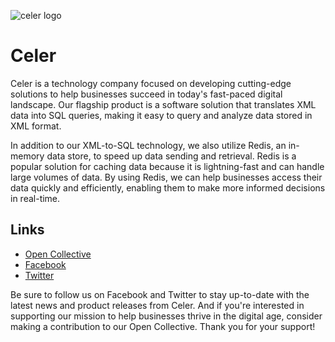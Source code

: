 ![celer logo](https://github.com/celer-inc/celer-inc/blob/main/1080x360.jpg)

# Celer

Celer is a technology company focused on developing cutting-edge solutions to help businesses succeed in today's fast-paced digital landscape. Our flagship product is a software solution that translates XML data into SQL queries, making it easy to query and analyze data stored in XML format.

In addition to our XML-to-SQL technology, we also utilize Redis, an in-memory data store, to speed up data sending and retrieval. Redis is a popular solution for caching data because it is lightning-fast and can handle large volumes of data. By using Redis, we can help businesses access their data quickly and efficiently, enabling them to make more informed decisions in real-time.

## Links

- [Open Collective](https://opencollective.com/celer)
- [Facebook](https://m.facebook.com/profile.php?eav=AfaaL_QdGWHAP6XWCuJMlf-Y9CymmYlNNvFMdGYH0jmDr6JR0RYm8S3eJvUyx8O_NiA&paipv=0)
- [Twitter](https://twitter.com/Celer730441)

Be sure to follow us on Facebook and Twitter to stay up-to-date with the latest news and product releases from Celer. And if you're interested in supporting our mission to help businesses thrive in the digital age, consider making a contribution to our Open Collective. Thank you for your support!
